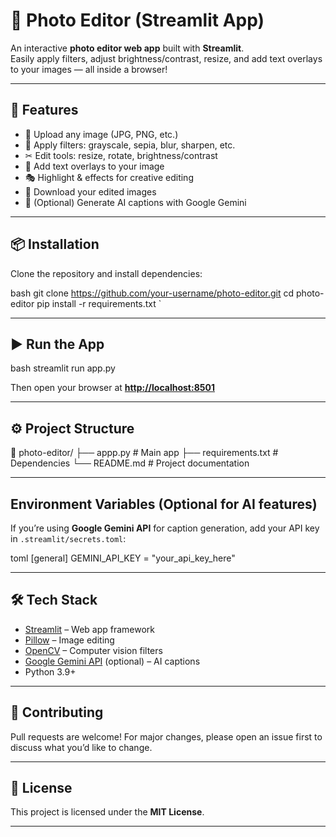 # 📸 Photo Editor (Streamlit App)

An interactive **photo editor web app** built with **Streamlit**.  
Easily apply filters, adjust brightness/contrast, resize, and add text overlays to your images — all inside a browser!

---

## 🚀 Features
- 📂 Upload any image (JPG, PNG, etc.)
- 🎨 Apply filters: grayscale, sepia, blur, sharpen, etc.
- ✂ Edit tools: resize, rotate, brightness/contrast
- 📝 Add text overlays to your image
- 🎭 Highlight & effects for creative editing
- 💾 Download your edited images
- 🤖 (Optional) Generate AI captions with Google Gemini

---

## 📦 Installation

Clone the repository and install dependencies:

bash
git clone https://github.com/your-username/photo-editor.git
cd photo-editor
pip install -r requirements.txt
`

---

## ▶ Run the App

bash
streamlit run app.py


Then open your browser at **[http://localhost:8501](http://localhost:8501)**

---

## ⚙ Project Structure


📂 photo-editor/
 ├── appp.py             # Main app
 ├── requirements.txt   # Dependencies
 └── README.md          # Project documentation


---

##  Environment Variables (Optional for AI features)

If you’re using **Google Gemini API** for caption generation, add your API key in `.streamlit/secrets.toml`:

toml
[general]
GEMINI_API_KEY = "your_api_key_here"


---

## 🛠 Tech Stack

* [Streamlit](https://streamlit.io/) – Web app framework
* [Pillow](https://pillow.readthedocs.io/) – Image editing
* [OpenCV](https://opencv.org/) – Computer vision filters
* [Google Gemini API](https://ai.google.dev/) (optional) – AI captions
* Python 3.9+

---

## 🤝 Contributing

Pull requests are welcome! For major changes, please open an issue first to discuss what you’d like to change.

---

## 📜 License

This project is licensed under the **MIT License**.



---
